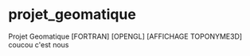 projet_geomatique
=================

Projet Geomatique [FORTRAN] [OPENGL] [AFFICHAGE TOPONYME3D] coucou c'est nous

